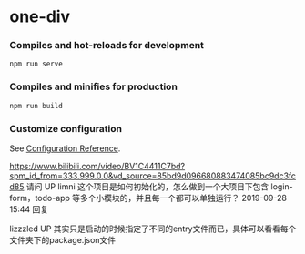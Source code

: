 # one-div

### Compiles and hot-reloads for development
```
npm run serve
```

### Compiles and minifies for production
```
npm run build
```

### Customize configuration
See [Configuration Reference](https://cli.vuejs.org/config/).

https://www.bilibili.com/video/BV1C4411C7bd?spm_id_from=333.999.0.0&vd_source=85bd9d096680883474085bc9dc3fcd85
请问 UP limni 这个项目是如何初始化的，怎么做到一个大项目下包含 login-form，todo-app 等多个小模块的，并且每一个都可以单独运行？
2019-09-28 15:44
回复

lizzzled
UP
其实只是启动的时候指定了不同的entry文件而已，具体可以看看每个文件夹下的package.json文件